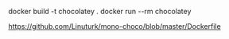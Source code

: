 docker build -t chocolatey .
docker run --rm chocolatey

https://github.com/Linuturk/mono-choco/blob/master/Dockerfile
